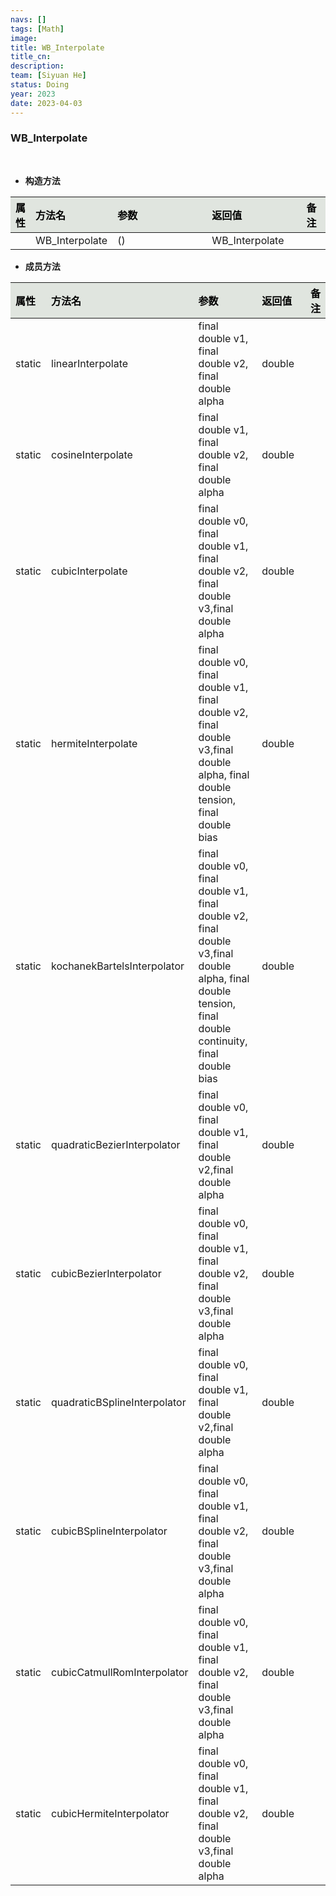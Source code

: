 ```yaml
---
navs: []
tags: [Math]
image:
title: WB_Interpolate
title_cn:
description: 
team: [Siyuan He]
status: Doing
year: 2023
date: 2023-04-03
---
```

<style>
table th:first-of-type {
width:5%;
}
table th:nth-of-type(2) {
width:20%;
}
table th:nth-of-type(3) {
width:30%;
}
table th:nth-of-type(4) {
width:30%;
}
table th:nth-of-type(5) {
width:8cm;
}
table th {
color: rgba(0,0,0)!important;
font-weight: bold; /*加粗*/
/* text-align: center !important; 内容居中，加上 !important 避免被 Markdown 样式覆盖 */
background: rgba(224,229,223,10)!important; /*背景色*/
}
</style>
            


### WB_Interpolate

<br>


- **构造方法**

| 属性   | 方法名            | 参数   | 返回值            | 备注   |
|:-----|:---------------|:-----|:---------------|:-----|
|      | WB_Interpolate | ()   | WB_Interpolate |      |

- **成员方法**

| 属性     | 方法名                          | 参数                                                                                                                                                      | 返回值    | 备注   |
|:-------|:-----------------------------|:--------------------------------------------------------------------------------------------------------------------------------------------------------|:-------|:-----|
| static | linearInterpolate            | final double v1, final double v2, final double alpha                                                                                                    | double |      |
| static | cosineInterpolate            | final double v1, final double v2, final double alpha                                                                                                    | double |      |
| static | cubicInterpolate             | final double v0, final double v1, final double v2, final double v3,final double alpha                                                                   | double |      |
| static | hermiteInterpolate           | final double v0, final double v1, final double v2, final double v3,final double alpha, final double tension, final double bias                          | double |      |
| static | kochanekBartelsInterpolator  | final double v0, final double v1, final double v2, final double v3,final double alpha, final double tension, final double continuity, final double bias | double |      |
| static | quadraticBezierInterpolator  | final double v0, final double v1, final double v2,final double alpha                                                                                    | double |      |
| static | cubicBezierInterpolator      | final double v0, final double v1, final double v2, final double v3,final double alpha                                                                   | double |      |
| static | quadraticBSplineInterpolator | final double v0, final double v1, final double v2,final double alpha                                                                                    | double |      |
| static | cubicBSplineInterpolator     | final double v0, final double v1, final double v2, final double v3,final double alpha                                                                   | double |      |
| static | cubicCatmullRomInterpolator  | final double v0, final double v1, final double v2, final double v3,final double alpha                                                                   | double |      |
| static | cubicHermiteInterpolator     | final double v0, final double v1, final double v2, final double v3,final double alpha                                                                   | double |      |